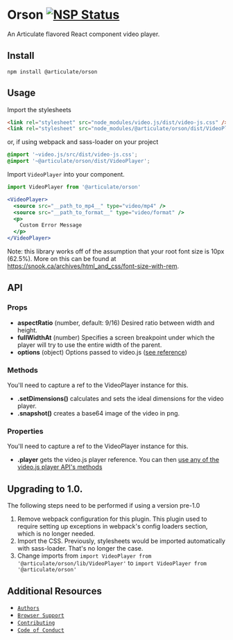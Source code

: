 # Orson [![NSP Status](https://nodesecurity.io/orgs/articulate/projects/b1ab5729-5cba-4672-a2f9-2f047db32b86/badge)](https://nodesecurity.io/orgs/articulate/projects/b1ab5729-5cba-4672-a2f9-2f047db32b86)

An Articulate flavored React component video player.

## Install

`npm install @articulate/orson`

## Usage
Import the stylesheets

```html
<link rel="stylesheet" src="node_modules/video.js/dist/video-js.css" />
<link rel="stylesheet" src="node_modules/@articulate/orson/dist/VideoPlayer.css" />
```

or, if using webpack and sass-loader on your project

```scss
@import '~video.js/src/dist/video-js.css';
@import '~@articulate/orson/dist/VideoPlayer';
```

Import `VideoPlayer` into your component.

```jsx
import VideoPlayer from '@articulate/orson'

<VideoPlayer>
  <source src="__path_to_mp4__" type="video/mp4" />
  <source src="__path_to_format__" type="video/format" />
  <p>
    Custom Error Message
  </p>
</VideoPlayer>
```

Note: this library works off of the assumption that your root font size is 10px
(62.5%). More on this can be found at https://snook.ca/archives/html_and_css/font-size-with-rem.

## API

### Props

- **aspectRatio** (number, default: 9/16) Desired ratio between width and height.
- **fullWidthAt** (number) Specifies a screen breakpoint under which the player will try to use the entire width of the parent.
- **options** (object) Options passed to video.js ([see reference][vjs-options])

### Methods

You'll need to capture a ref to the VideoPlayer instance for this.

- **.setDimensions()** calculates and sets the ideal dimensions for the video player.
- **.snapshot()** creates a base64 image of the video in png.

### Properties

You'll need to capture a ref to the VideoPlayer instance for this.

- **.player** gets the video.js player reference. You can then [use any of the video.js player API's methods][vjs-player-api]

## Upgrading to 1.0.

The following steps need to be performed if using a version pre-1.0

1. Remove webpack configuration for this plugin.
This plugin used to require setting up exceptions in webpack's config loaders section, which is no longer needed.
1. Import the CSS. Previously, stylesheets would be imported automatically with sass-loader. That's no longer the case.
1. Change imports from `import VideoPlayer from '@articulate/orson/lib/VideoPlayer'` to `import VideoPlayer from '@articulate/orson'`

  [vjs-options]: http://docs.videojs.com/docs/guides/options.html#component-options
  [vjs-player-api]: http://docs.videojs.com/docs/api/player.html#methods

## Additional Resources
* [`Authors`](./AUTHORS)
* [`Browser Support`](./.browserslistrc)
* [`Contributing`](./CONTRIBUTING.md)
* [`Code of Conduct`](./CODE_OF_CONDUCT.md)
